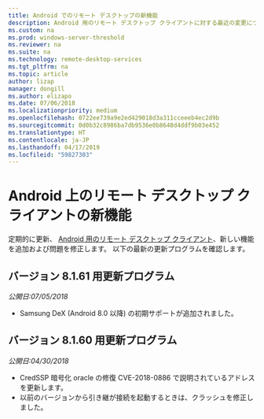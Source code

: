 ```yaml
---
title: Android でのリモート デスクトップの新機能
description: Android 用のリモート デスクトップ クライアントに対する最近の変更について説明します
ms.custom: na
ms.prod: windows-server-threshold
ms.reviewer: na
ms.suite: na
ms.technology: remote-desktop-services
ms.tgt_pltfrm: na
ms.topic: article
author: lizap
manager: dongill
ms.author: elizapo
ms.date: 07/06/2018
ms.localizationpriority: medium
ms.openlocfilehash: 0722ee739a9e2ed429018d3a311cceeeb4ec2d9b
ms.sourcegitcommit: 0d0b32c8986ba7db9536e0b8648d4ddf9b03e452
ms.translationtype: HT
ms.contentlocale: ja-JP
ms.lasthandoff: 04/17/2019
ms.locfileid: "59827303"
---
```

# <a name="whats-new-for-the-remote-desktop-client-on-android"></a>Android 上のリモート デスクトップ クライアントの新機能

定期的に更新、 [Android 用のリモート デスクトップ クライアント](remote-desktop-android.md)、新しい機能を追加および問題を修正します。 以下の最新の更新プログラムを確認します。

## <a name="updates-for-version-8161"></a>バージョン 8.1.61 用更新プログラム
*公開日:07/05/2018*

- Samsung DeX (Android 8.0 以降) の初期サポートが追加されました。

## <a name="updates-for-version-8160"></a>バージョン 8.1.60 用更新プログラム
*公開日:04/30/2018*

- CredSSP 暗号化 oracle の修復 CVE-2018-0886 で説明されているアドレスを更新します。
- 以前のバージョンから引き継が接続を起動するときは、クラッシュを修正しました。
